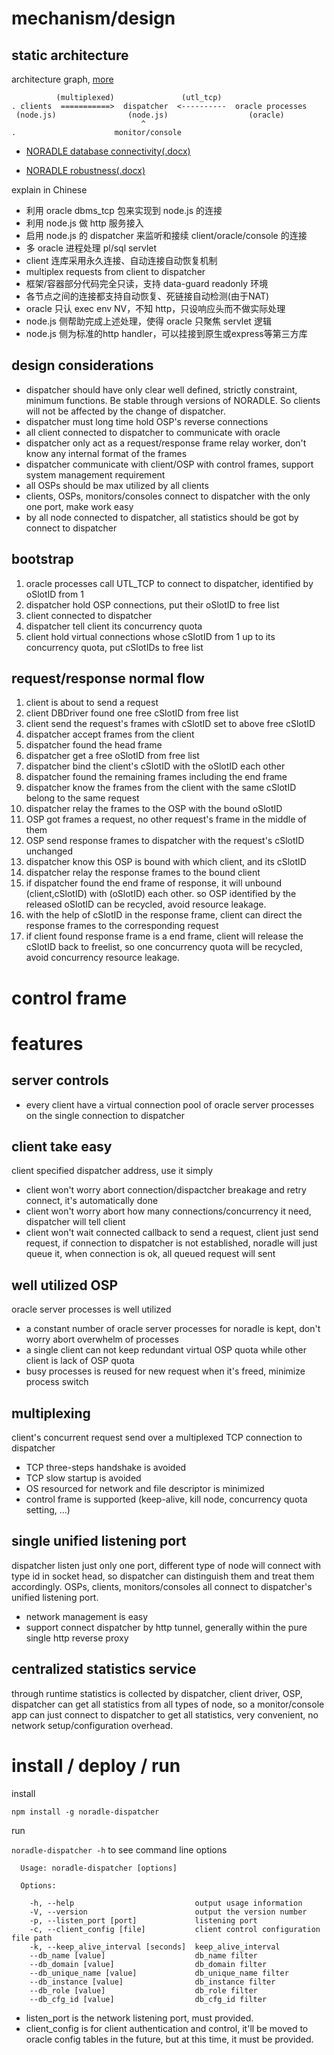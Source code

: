 mechanism/design
================

static architecture
--------------------

architecture graph, [more][basic network architecture]

```text
          (multiplexed)               (utl_tcp)
. clients  ===========>  dispatcher  <----------  oracle processes
 (node.js)                (node.js)                  (oracle)
                             ^
.                      monitor/console
```

* [NORADLE database connectivity(.docx)](http://docs.noradle.com/infrastructure/noradle_db_connectivity_4000.docx)
* [NORADLE robustness(.docx)](http://docs.noradle.com/infrastructure/noradle_robustness_4000.docx)

  [basic network architecture]: https://github.com/kaven276/noradle/wiki/The-creative-dispatcher-architecture-of-NORADLE

explain in Chinese

* 利用 oracle dbms_tcp 包来实现到 node.js 的连接
* 利用 node.js 做 http 服务接入
* 启用 node.js 的 dispatcher 来监听和接续 client/oracle/console 的连接
* 多 oracle 进程处理 pl/sql servlet
* client 连库采用永久连接、自动连接自动恢复机制
* multiplex requests from client to dispatcher
* 框架/容器部分代码完全只读，支持 data-guard readonly 环境
* 各节点之间的连接都支持自动恢复、死链接自动检测(由于NAT)
* oracle 只认 exec env NV，不知 http，只设响应头而不做实际处理
* node.js 侧帮助完成上述处理，使得 oracle 只聚焦 servlet 逻辑
* node.js 侧为标准的http handler，可以挂接到原生或express等第三方库

design considerations
---------------------

* dispatcher should have only clear well defined, strictly constraint, minimum functions. 
 Be stable through versions of NORADLE. So clients will not be affected by the change of dispatcher.
* dispatcher must long time hold OSP's reverse connections
* all client connected to dispatcher to communicate with oracle
* dispatcher only act as a request/response frame relay worker, don't know any internal format of the frames
* dispatcher communicate with client/OSP with control frames, support system management requirement
* all OSPs should be max utilized by all clients
* clients, OSPs, monitors/consoles connect to dispatcher with the only one port, make work easy
* by all node connected to dispatcher, all statistics should be got by connect to dispatcher

bootstrap
----------

1. oracle processes call UTL_TCP to connect to dispatcher, identified by oSlotID from 1
2. dispatcher hold OSP connections, put their oSlotID to free list
3. client connected to dispatcher
4. dispatcher tell client its concurrency quota
5. client hold virtual connections whose cSlotID from 1 up to its concurrency quota, put cSlotIDs to free list

request/response normal flow
----------------

1. client is about to send a request
2. client DBDriver found one free cSlotID from free list
3. client send the request's frames with cSlotID set to above free cSlotID
4. dispatcher accept frames from the client
5. dispatcher found the head frame
6. dispatcher get a free oSlotID from free list
7. dispatcher bind the client's cSlotID with the oSlotID each other
8. dispatcher found the remaining frames including the end frame
9. dispatcher know the frames from the client with the same cSlotID belong to the same request
10. dispatcher relay the frames to the OSP with the bound oSlotID
11. OSP got frames a request, no other request's frame in the middle of them
12. OSP send response frames to dispatcher with the request's cSlotID unchanged
13. dispatcher know this OSP is bound with which client, and its cSlotID
14. dispatcher relay the response frames to the bound client
15. if dispatcher found the end frame of response, it will unbound (client,cSlotID) with (oSlotID) each other.
so OSP identified by the released oSlotID can be recycled, avoid resource leakage.
16. with the help of cSlotID in the response frame, client can direct the response frames to the corresponding request
17. if client found response frame is a end frame, client will release the cSlotID back to freelist,
so one concurrency quota will be recycled, avoid concurrency resource leakage.

control frame
==============

features
==========

## server controls

* every client have a virtual connection pool of oracle server processes on the single connection to dispatcher

## client take easy

client specified dispatcher address, use it simply

* client won't worry abort connection/dispactcher breakage and retry connect, it's automatically done
* client won't worry abort how many connections/concurrency it need, dispatcher will tell client
* client won't wait connected callback to send a request, client just send request, if connection to dispatcher is not established, noradle will just queue it, when connection is ok, all queued request will sent

## well utilized OSP

oracle server processes is well utilized

* a constant number of oracle server processes for noradle is kept, don't worry abort overwhelm of processes
* a single client can not keep redundant virtual OSP quota while other client is lack of OSP quota
* busy processes is reused for new request when it's freed, minimize process switch

## multiplexing

client's concurrent request send over a multiplexed TCP connection to dispatcher

* TCP three-steps handshake is avoided
* TCP slow startup is avoided
* OS resourced for network and file descriptor is minimized
* control frame is supported (keep-alive, kill node, concurrency quota setting, ...)

## single unified listening port

dispatcher listen just only one port,
different type of node will connect with type id in socket head,
so dispatcher can distinguish them and treat them accordingly.
OSPs, clients, monitors/consoles all connect to dispatcher's unified listening port.

* network management is easy
* support connect dispatcher by http tunnel, generally within the pure single http reverse proxy

## centralized statistics service

through runtime statistics is collected by dispatcher, client driver, OSP, 
dispatcher can get all statistics from all types of node,
so a monitor/console app can just connect to dispatcher to get all statistics,
very convenient, no network setup/configuration overhead.

install / deploy / run
========================

install

`npm install -g noradle-dispatcher`

run

`noradle-dispatcher -h` to see command line options

```
  Usage: noradle-dispatcher [options]

  Options:

    -h, --help                           output usage information
    -V, --version                        output the version number
    -p, --listen_port [port]             listening port
    -c, --client_config [file]           client control configuration file path
    -k, --keep_alive_interval [seconds]  keep_alive_interval
    --db_name [value]                    db_name filter
    --db_domain [value]                  db_domain filter
    --db_unique_name [value]             db_unique_name filter
    --db_instance [value]                db_instance filter
    --db_role [value]                    db_role filter
    --db_cfg_id [value]                  db_cfg_id filter
```

* listen_port is the network listening port, must provided.
* client_config is for client authentication and control, it'll be moved to oracle config tables in the future,
  but at this time, it must be provided.
    